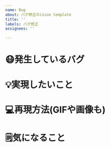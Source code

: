 ```yaml
---
name: Bug
about: バグ修正のissue template
title: ''
labels: バグ修正
assignees: ''

---
```


# 😷発生しているバグ


# 💡実現したいこと


# 💻再現方法(GIFや画像も)


# 🗒気になること
